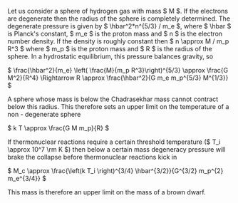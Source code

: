 Let us consider a sphere of hydrogen gas with mass $ M $. If the electrons are degenerate then the radius of the sphere is completely determined. The degenerate pressure is given by $ \hbar^2*n^{5/3} / m_e $, where $ \hbar $ is Planck's constant, $ m_e $ is the proton mass and $ n $ is the electron number density. If the density is roughly constant then $ n \approx M / m_p R^3 $ where $ m_p $ is the proton mass and $ R $ is the radius of the sphere. In a hydrostatic equilibrium, this pressure balances gravity, so

$ \frac{\hbar^2}{m_e} \left( \frac{M}{m_p R^3}\right)^{5/3} \approx \frac{G M^2}{R^4} \Rightarrow R \approx \frac{\hbar^2}{G m_e m_p^{5/3} M^{1/3}} $

A sphere whose mass is below the Chadrasekhar mass cannot contract below this radius. This therefore sets an upper limit on the temperature of a non - degenerate sphere

$ k T \approx \frac{G M m_p}{R} $

If thermonuclear reactions require a certain threshold temperature ($ T_i \approx 10^7 \rm K $) then below a certain mass degeneracy pressure will brake the collapse before thermonuclear reactions kick in

$ M_c \approx \frac{\left(k T_i \right)^{3/4} \hbar^{3/2}}{G^{3/2} m_p^{2} m_e^{3/4}} $

This mass is therefore an upper limit on the mass of a brown dwarf.